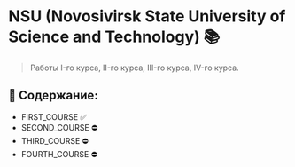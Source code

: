# NSU (Novosivirsk State University of Science and Technology) 📚
> Работы I-го курса, II-го курса, III-го курса, IV-го курса.
## 📂 Содержание:
* FIRST_COURSE ✅
* SECOND_COURSE ⛔
* THIRD_COURSE ⛔
* FOURTH_COURSE ⛔
